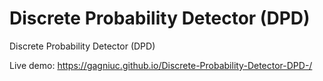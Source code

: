 # Discrete Probability Detector (DPD)
Discrete Probability Detector (DPD)

Live demo: https://gagniuc.github.io/Discrete-Probability-Detector-DPD-/
